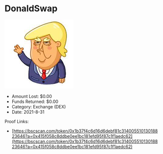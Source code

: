 # DonaldSwap
![DonaldSwap](/rektimages/DonaldSwap.png)
- Amount Lost: $0.00
- Funds Returned: $0.00
- Category: Exchange (DEX)
- Date: 2021-8-31



Proof Links:
- [https://bscscan.com/token/0x1b37f4c6d16d6debf81c31400551013018823646?a=0x415f058c8ddbe0ee1bc181efd95f87c1f1aedc62](https://bscscan.com/token/0x1b37f4c6d16d6debf81c31400551013018823646?a=0x415f058c8ddbe0ee1bc181efd95f87c1f1aedc62)


